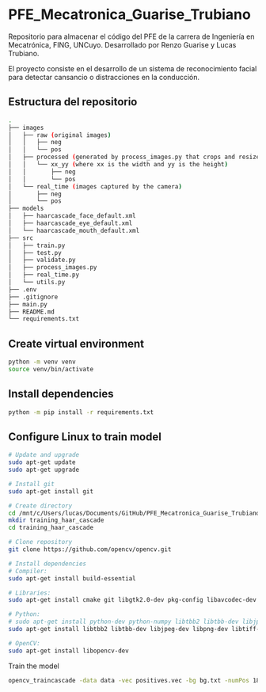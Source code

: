 # PFE_Mecatronica_Guarise_Trubiano
Repositorio para almacenar el código del PFE de la carrera de Ingeniería en Mecatrónica, FING, UNCuyo. Desarrollado por Renzo Guarise y Lucas Trubiano.

El proyecto consiste en el desarrollo de un sistema de reconocimiento facial para detectar cansancio o distracciones en la conducción.

## Estructura del repositorio

```bash
.
├── images
│   ├── raw (original images)
│   │   ├── neg
│   │   └── pos
│   ├── processed (generated by process_images.py that crops and resizes images)
│   │   └── xx_yy (where xx is the width and yy is the height)
│   │       ├── neg
│   │       └── pos
│   └── real_time (images captured by the camera)
│       ├── neg
│       └── pos
├── models
│   ├── haarcascade_face_default.xml
│   ├── haarcascade_eye_default.xml
│   └── haarcascade_mouth_default.xml
├── src
│   ├── train.py
│   ├── test.py
│   ├── validate.py
│   ├── process_images.py
│   ├── real_time.py
│   └── utils.py
├── .env
├── .gitignore
├── main.py
├── README.md
└── requirements.txt
```

## Create virtual environment

```bash
python -m venv venv
source venv/bin/activate
```

## Install dependencies

```bash
python -m pip install -r requirements.txt
```

## Configure Linux to train model

```bash
# Update and upgrade
sudo apt-get update
sudo apt-get upgrade

# Install git
sudo apt-get install git

# Create directory
cd /mnt/c/Users/lucas/Documents/GitHub/PFE_Mecatronica_Guarise_Trubiano/
mkdir training_haar_cascade
cd training_haar_cascade

# Clone repository
git clone https://github.com/opencv/opencv.git

# Install dependencies
# Compiler:
sudo apt-get install build-essential

# Libraries:
sudo apt-get install cmake git libgtk2.0-dev pkg-config libavcodec-dev libavformat-dev libswscale-dev

# Python:
# sudo apt-get install python-dev python-numpy libtbb2 libtbb-dev libjpeg-dev libpng-dev libtiff-dev libjasper-dev libdc1394-22-dev
sudo apt-get install libtbb2 libtbb-dev libjpeg-dev libpng-dev libtiff-dev

# OpenCV:
sudo apt-get install libopencv-dev
```


Train the model

```bash
opencv_traincascade -data data -vec positives.vec -bg bg.txt -numPos 1800 -numNeg 900 -numStages 10 -w 20 -h 20
```
